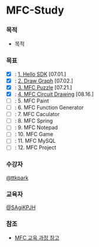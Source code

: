# MFC-Study

### 목적
-  목적

### 목표
- [x] : [1. Hello SDK](https://github.com/SagiK-Repository/MFC-Study/tree/main/1.%20HelloSDK) [07.01.]
- [x] : [2. Draw Graph](https://github.com/SagiK-Repository/MFC-Study/tree/main/2.%20DrawLines) [07.02.]
- [x] : [3. MFC Puzzle](https://github.com/SagiK-Repository/MFC-Study/tree/main/3.%20MFCPuzzle) [07.21.]
- [x] : [4. MFC Circuit Drawing](https://github.com/SagiK-Repository/MFC-Study/tree/main/4.%20MFCGateDraw) [08.16.]
- [ ] : 5. MFC Paint
- [ ] : 6. MFC Function Generator
- [ ] : 7. MFC Caculator
- [ ] : 8. MFC Spring
- [ ] : 9. MFC Notepad
- [ ] : 10. MFC Game
- [ ] : 11. MFC MySQL
- [ ] : 12. MFC Project

### 수강자
[@ttkpark](https://github.com/ttkpark)

### 교육자
[@SAgiKPJH](https://github.com/SAgiKPJH)

### 참조

- [MFC 교육 과정 참고](https://cafe.daum.net/smhan/f9It/1)

